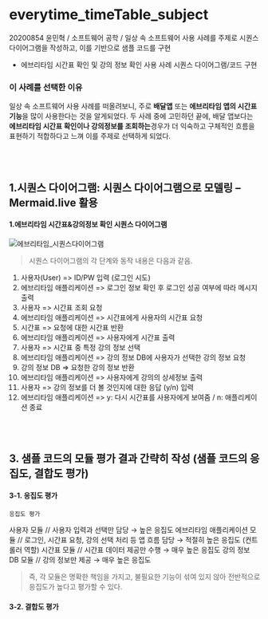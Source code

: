 # everytime_timeTable_subject
20200854 윤민혁 / 소프트웨어 공학 / 일상 속 소프트웨어 사용 사례를 주제로 시퀀스 다이어그램을 작성하고, 이를 기반으로 샘플 코드를 구현
- 에브리타임 시간표 확인 및 강의 정보 확인 사용 사례 시퀀스 다이어그램/코드 구현

### 이 사례를 선택한 이유
일상 속 소프트웨어 사용 사례를 떠올려보니, 주로 **배달앱** 또는 **에브리타임 앱의 시간표 기능**을 많이 사용한다는 것을 알게되었다. 
두 사례 중에 고민하던 끝에, 배달 앱보다는 **에브리타임 시간표 확인이나 강의정보를 조회하는**경우가 더 익숙하고 구체적인 흐름을 표현하기 적합하다고 느껴 이를 주제로 선택하게 되었다.


<br><br>

## 1.시퀀스 다이어그램: 시퀀스 다이어그램으로 모델링 – Mermaid.live 활용
#### 1.에브리타임 시간표&강의정보 확인 시퀀스 다이어그램
![에브리타임_시퀀스다이어그램](https://github.com/user-attachments/assets/4cea5b15-0dba-46a3-9d51-5eb9db0f2e93)

> 시퀀스 다이어그램의 각 단계와 동작 내용은 다음과 같음.
1.	사용자(User) =>	ID/PW 입력 (로그인 시도)
2.	에브리타임 애플리케이션 =>	로그인 정보 확인 후 로그인 성공 여부에 따라 메시지 출력
4.	사용자 =>	시간표 조회 요청
5.	에브리타임 애플리케이션 =>	시간표에게 사용자의 시간표 요청
6.	시간표 =>	요청에 대한 시간표 반환
7.	에브리타임 애플리케이션 =>	사용자에게 시간표 출력
8.	사용자 =>	시간표 중 특정 강의 정보 선택
9.	에브리타임 애플리케이션 =>	강의 정보 DB에 사용자가 선택한 강의 정보 요청
10.	강의 정보 DB =>	요청한 강의 정보 반환
11.	에브리타임 애플리케이션 =>	사용자에게 강의의 상세정보 출력
12.	사용자 =>	강의 정보를 더 볼 것인지에 대한 응답 (y/n) 입력
13.	에브리타임 애플리케이션 =>	y: 다시 시간표를 사용자에게 보여줌 / n: 애플리케이션 종료

<br><br>

## 3. 샘플 코드의 모듈 평가 결과 간략히 작성 (샘플 코드의 응집도, 결합도 평가)

#### 3-1. 응집도 평가
	응집도 평가
사용자 모듈 //	사용자 입력과 선택만 담당 → 높은 응집도
에브리타임 애플리케이션 모듈 //	로그인, 시간표 요청, 강의 선택 처리 등 앱 흐름 담당 → 적절히 높은 응집도 (컨트롤러 역할)
시간표 모듈 //	시간표 데이터 제공만 수행 → 매우 높은 응집도
강의 정보 DB 모듈 //	강의 정보만 제공 → 매우 높은 응집도

> 즉, 각 모듈은 명확한 책임을 가지고, 불필요한 기능이 섞여 있지 않아 전반적으로 응집도가 높다고 평가할 수 있다.


#### 3-2. 결합도 평가
